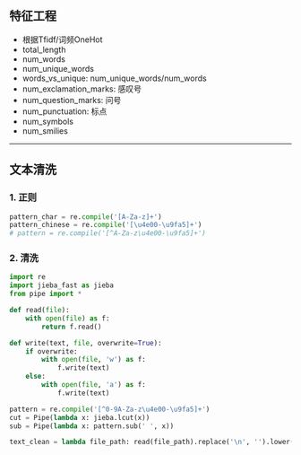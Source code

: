 ## 特征工程
- 根据Tfidf/词频OneHot
- total_length
- num_words
- num_unique_words
- words_vs_unique: num_unique_words/num_words
- num_exclamation_marks: 感叹号
- num_question_marks: 问号
- num_punctuation: 标点
- num_symbols
- num_smilies

---
## 文本清洗
### 1. 正则
```python
pattern_char = re.compile('[A-Za-z]+')
pattern_chinese = re.compile('[\u4e00-\u9fa5]+')
# pattern = re.compile('[^A-Za-z\u4e00-\u9fa5]+')
```

### 2. 清洗
```python
import re
import jieba_fast as jieba
from pipe import *

def read(file):
    with open(file) as f:
        return f.read()

def write(text, file, overwrite=True):
    if overwrite:
        with open(file, 'w') as f:
            f.write(text)
    else:
        with open(file, 'a') as f:
            f.write(text)

pattern = re.compile('[^0-9A-Za-z\u4e00-\u9fa5]+')
cut = Pipe(lambda x: jieba.lcut(x))
sub = Pipe(lambda x: pattern.sub(' ', x))

text_clean = lambda file_path: read(file_path).replace('\n', '').lower() | sub | cut | concat(' ')
```
